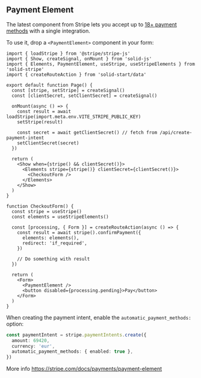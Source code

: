 ## Payment Element

The latest component from Stripe lets you accept up to [18+ payment methods](https://stripe.com/docs/payments/payment-methods/integration-options) with a single integration.

To use it, drop a `<PaymentElement>` component in your form:

```tsx
import { loadStripe } from '@stripe/stripe-js'
import { Show, createSignal, onMount } from 'solid-js'
import { Elements, PaymentElement, useStripe, useStripeElements } from 'solid-stripe'
import { createRouteAction } from 'solid-start/data'

export default function Page() {
  const [stripe, setStripe] = createSignal()
  const [clientSecret, setClientSecret] = createSignal()

  onMount(async () => {
    const result = await loadStripe(import.meta.env.VITE_STRIPE_PUBLIC_KEY)
    setStripe(result)

    const secret = await getClientSecret() // fetch from /api/create-payment-intent
    setClientSecret(secret)
  })

  return (
    <Show when={stripe() && clientSecret()}>
      <Elements stripe={stripe()} clientSecret={clientSecret()}>
        <CheckoutForm />
      </Elements>
    </Show>
  )
}

function CheckoutForm() {
  const stripe = useStripe()
  const elements = useStripeElements()

  const [processing, { Form }] = createRouteAction(async () => {
    const result = await stripe().confirmPayment({
      elements: elements(),
      redirect: 'if_required',
    })

    // Do something with result
  })

  return (
    <Form>
      <PaymentElement />
      <button disabled={processing.pending}>Pay</button>
    </Form>
  )
}
```

When creating the payment intent, enable the `automatic_payment_methods:` option:

```ts
const paymentIntent = stripe.paymentIntents.create({
  amount: 69420,
  currency: 'eur',
  automatic_payment_methods: { enabled: true },
})
```

More info https://stripe.com/docs/payments/payment-element
